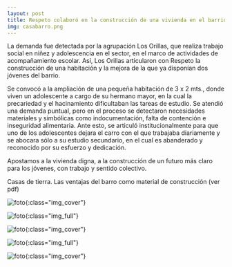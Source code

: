 ```yaml
---
layout: post
title: Respeto colaboró en la construcción de una vivienda en el barrio “La Costa” (Av. Argentina)
img: casabarro.png
---
```


La demanda fue detectada por la agrupación Los Orillas, que realiza trabajo social en niñez y adolescencia en el sector, en el marco de actividades de acompañamiento escolar.
Así, Los Orillas articularon con Respeto la construcción de una habitación y la mejora de la que ya disponían dos jóvenes del barrio.

Se convocó a la ampliación de una pequeña habitación de 3 x 2 mts., donde viven un adolescente a cargo de su hermano mayor, en la cual la precariedad y el hacinamiento dificultaban las tareas de estudio.
Se atendió una demanda puntual, pero en el proceso se detectaron necesidades materiales y simbólicas como indocumentación, falta de contención e inseguridad alimentaria. Ante esto, se articuló institucionalmente para que uno de los adolescentes dejara el carro con el que trabajaba diariamente y se abocara sólo a su estudio secundario, en el cual es abanderado y reconocido por su esfuerzo y dedicación.

Apostamos a la vivienda digna, a la construcción de un futuro más claro para los jóvenes, con trabajo y sentido colectivo.

Casas de tierra. Las ventajas del barro como material de construcción (ver pdf)

![foto]({{site.baseurl}}/img/barro.jpg){:class="img_cover"}  

![foto]({{site.baseurl}}/img/barro2.jpg){:class="img_full"}  

![foto]({{site.baseurl}}/img/barro3.jpg){:class="img_cover"}  

![foto]({{site.baseurl}}/img/barro4.jpg){:class="img_full"}  

![foto]({{site.baseurl}}/img/barro5.jpg){:class="img_cover"}  
